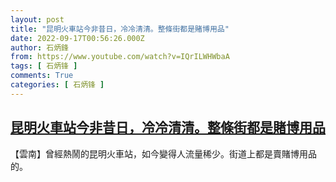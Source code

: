 ```yaml
---
layout: post
title: "昆明火車站今非昔日，冷冷清清。整條街都是賭博用品"
date: 2022-09-17T00:56:26.000Z
author: 石炳鋒
from: https://www.youtube.com/watch?v=IQrILWHWbaA
tags: [ 石炳锋 ]
comments: True
categories: [ 石炳锋 ]
---
```

<!--1663376186000-->
[昆明火車站今非昔日，冷冷清清。整條街都是賭博用品](https://www.youtube.com/watch?v=IQrILWHWbaA)
------

<div>
【雲南】曾經熱鬧的昆明火車站，如今變得人流量稀少。街道上都是賣賭博用品的。
</div>
